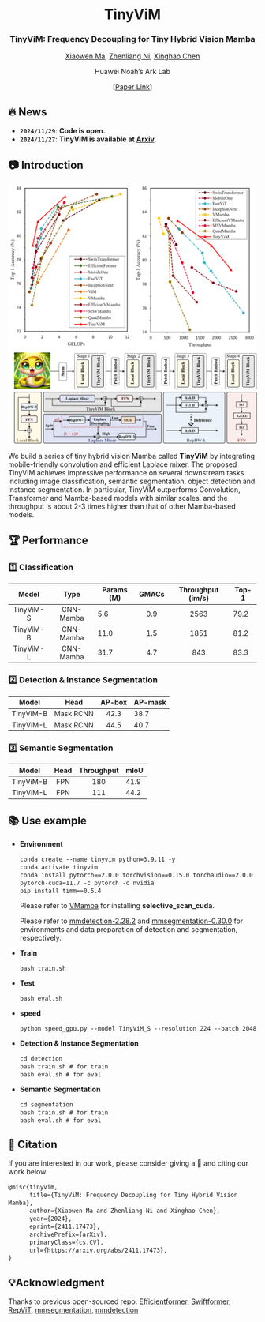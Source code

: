 <div align="center">
<h1>TinyViM </h1>
<h3>TinyViM: Frequency Decoupling for Tiny Hybrid Vision Mamba</h3>

[Xiaowen Ma](https://scholar.google.com/citations?hl=zh-CN&user=UXj8Q6kAAAAJ),  [Zhenliang Ni](https://scholar.google.com/citations?user=2urTmpkAAAAJ&hl=zh-CN&oi=sra), [Xinghao Chen](https://scholar.google.com/citations?user=tuGWUVIAAAAJ&hl=zh-CN&oi=ao)

Huawei Noah’s Ark Lab

 [[Paper Link](https://arxiv.org/abs/2411.17473)]

</div>

## 🔥 News

- **`2024/11/29`**: **Code is open.**
- **`2024/11/27`**: **TinyViM is available at [Arxiv](https://arxiv.org/abs/2411.17473).**

## 📷 Introduction

<img src="fig/comp.png"  />

<img src="fig/whole.png"  />

We build a series of tiny hybrid vision Mamba called **TinyViM** by integrating mobile-friendly convolution and efficient Laplace mixer. The proposed TinyViM achieves impressive performance on several downstream tasks including image classification, semantic segmentation, object detection and instance segmentation. In particular, TinyViM outperforms Convolution, Transformer and Mamba-based models with similar scales, and the throughput is about 2-3 times higher than that of other Mamba-based models.



## 🏆 Performance

### 1️⃣ Classification

| Model |                           Type                           | Params (M) | GMACs | Throughput (im/s) | Top-1 |
| :------------: | :----------------------------------------------------------: | ---------- | :-------: | :-------: | --------- |
|   TinyViM-S   | CNN-Mamba | 5.6     |    0.9    |    2563    |   79.2   |
|  TinyViM-B  | CNN-Mamba | 11.0     |    1.5    |    1851    |   81.2   |
|   TinyViM-L   | CNN-Mamba | 31.7    |    4.7    |    843    |   83.3   |

### 2️⃣  Detection & Instance Segmentation

| Model |                           Head                           | AP-box | AP-mask |
| :------------: | :----------------------------------------------------------: | :----------: | ---------- |
|     TinyViM-B     | Mask RCNN |     42.3     | 38.7       |
| TinyViM-L | Mask RCNN |     44.5     | 40.7    |

### 3️⃣ Semantic Segmentation

|   Model   | Head | Throughput | mIoU |
| :-------: | :--: | :--------: | ---- |
| TinyViM-B | FPN  |    180     | 41.9 |
| TinyViM-L | FPN  |    111     | 44.2 |



## 📚 Use example

- **Environment**

  ```shell
  conda create --name tinyvim python=3.9.11 -y
  conda activate tinyvim
  conda install pytorch==2.0.0 torchvision==0.15.0 torchaudio==2.0.0 pytorch-cuda=11.7 -c pytorch -c nvidia
  pip install timm==0.5.4
  ```
  
  Please refer to [VMamba](https://github.com/MzeroMiko/VMamba) for installing **selective_scan_cuda**.
  
  Please refer to  [mmdetection-2.28.2](https://github.com/open-mmlab/mmdetection/tree/v2.28.2) and [mmsegmentation-0.30.0](https://github.com/open-mmlab/mmsegmentation/tree/v0.30.0) for environments and data preparation of detection and segmentation, respectively. 
  
- **Train**

  ```shell
  bash train.sh
  ```
  
- **Test**

  ```shell
  bash eval.sh
  ```
  
- **speed**

  ```shell
  python speed_gpu.py --model TinyViM_S --resolution 224 --batch 2048
  ```

- **Detection & Instance Segmentation**

  ```shell
  cd detection
  bash train.sh # for train
  bash eval.sh # for eval
  ```

- **Semantic Segmentation**

  ```shell
  cd segmentation
  bash train.sh # for train
  bash eval.sh # for eval
  ```

  

## 🌟 Citation

If you are interested in our work, please consider giving a 🌟 and citing our work below. 

```
@misc{tinyvim,
      title={TinyViM: Frequency Decoupling for Tiny Hybrid Vision Mamba}, 
      author={Xiaowen Ma and Zhenliang Ni and Xinghao Chen},
      year={2024},
      eprint={2411.17473},
      archivePrefix={arXiv},
      primaryClass={cs.CV},
      url={https://arxiv.org/abs/2411.17473}, 
}
```



## 💡Acknowledgment

Thanks to previous open-sourced repo: [Efficientformer](https://github.com/snap-research/EfficientFormer), [Swiftformer](https://github.com/Amshaker/SwiftFormer), [RepViT](https://github.com/THU-MIG/RepViT), [mmsegmentation](https://github.com/open-mmlab/mmsegmentation/tree/v0.30.0), [mmdetection](https://github.com/open-mmlab/mmdetection/tree/v2.28.2)

